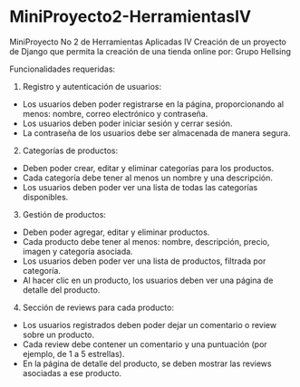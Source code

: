 # MiniProyecto2-HerramientasIV
MiniProyecto No 2 de Herramientas Aplicadas IV
Creación de un proyecto de Django que permita la creación de una tienda online por: Grupo Hellsing

Funcionalidades requeridas:

1. Registro y autenticación de usuarios:

* Los usuarios deben poder registrarse en la página, proporcionando al menos: nombre, correo electrónico y contraseña.
* Los usuarios deben poder iniciar sesión y cerrar sesión.
* La contraseña de los usuarios debe ser almacenada de manera segura.

2. Categorías de productos:

* Deben poder crear, editar y eliminar categorías para los productos.
* Cada categoría debe tener al menos un nombre y una descripción.
* Los usuarios deben poder ver una lista de todas las categorías disponibles.

3. Gestión de productos:

* Deben poder agregar, editar y eliminar productos.
* Cada producto debe tener al menos: nombre, descripción, precio, imagen y categoría asociada.
* Los usuarios deben poder ver una lista de productos, filtrada por categoría.
* Al hacer clic en un producto, los usuarios deben ver una página de detalle del producto.

4. Sección de reviews para cada producto:

* Los usuarios registrados deben poder dejar un comentario o review sobre un producto.
* Cada review debe contener un comentario y una puntuación (por ejemplo, de 1 a 5 estrellas).
* En la página de detalle del producto, se deben mostrar las reviews asociadas a ese producto.
